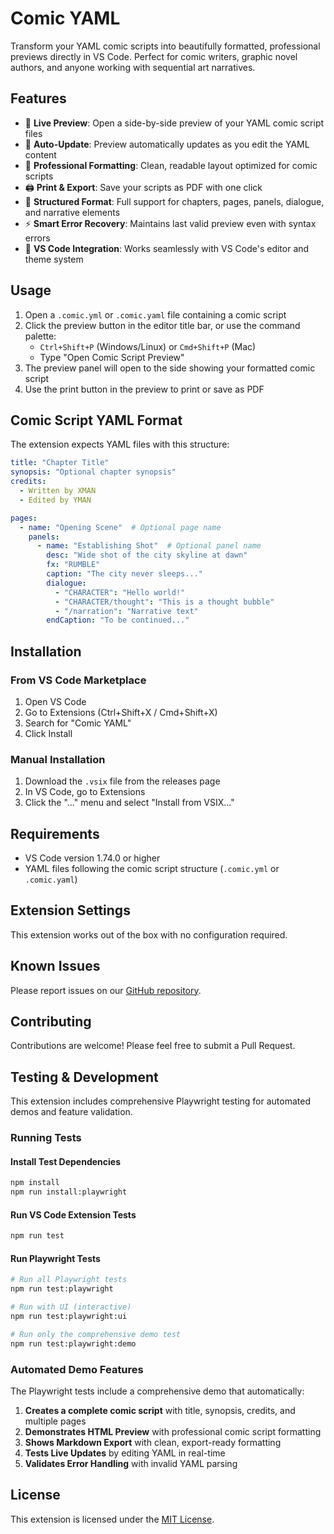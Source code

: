 # Comic YAML

Transform your YAML comic scripts into beautifully formatted, professional previews directly in VS Code. Perfect for comic writers, graphic novel authors, and anyone working with sequential art narratives.

## Features

- 📖 **Live Preview**: Open a side-by-side preview of your YAML comic script files
- 🔄 **Auto-Update**: Preview automatically updates as you edit the YAML content
- 🎨 **Professional Formatting**: Clean, readable layout optimized for comic scripts
- 🖨️ **Print & Export**: Save your scripts as PDF with one click
- 📝 **Structured Format**: Full support for chapters, pages, panels, dialogue, and narrative elements
- ⚡ **Smart Error Recovery**: Maintains last valid preview even with syntax errors
- 🎯 **VS Code Integration**: Works seamlessly with VS Code's editor and theme system

## Usage

1. Open a `.comic.yml` or `.comic.yaml` file containing a comic script
2. Click the preview button in the editor title bar, or use the command palette:
   - `Ctrl+Shift+P` (Windows/Linux) or `Cmd+Shift+P` (Mac)
   - Type "Open Comic Script Preview"
3. The preview panel will open to the side showing your formatted comic script
4. Use the print button in the preview to print or save as PDF

## Comic Script YAML Format

The extension expects YAML files with this structure:

```yaml
title: "Chapter Title"
synopsis: "Optional chapter synopsis"
credits: 
  - Written by XMAN
  - Edited by YMAN

pages:
  - name: "Opening Scene"  # Optional page name
    panels:
      - name: "Establishing Shot"  # Optional panel name
        desc: "Wide shot of the city skyline at dawn"
        fx: "RUMBLE"
        caption: "The city never sleeps..."
        dialogue:
          - "CHARACTER": "Hello world!"
          - "CHARACTER/thought": "This is a thought bubble"
          - "/narration": "Narrative text"
        endCaption: "To be continued..."
```

## Installation

### From VS Code Marketplace
1. Open VS Code
2. Go to Extensions (Ctrl+Shift+X / Cmd+Shift+X)
3. Search for "Comic YAML"
4. Click Install

### Manual Installation
1. Download the `.vsix` file from the releases page
2. In VS Code, go to Extensions
3. Click the "..." menu and select "Install from VSIX..."

## Requirements

- VS Code version 1.74.0 or higher
- YAML files following the comic script structure (`.comic.yml` or `.comic.yaml`)

## Extension Settings

This extension works out of the box with no configuration required.

## Known Issues

Please report issues on our [GitHub repository](https://github.com/aintunez/comic-yaml/issues).

## Contributing

Contributions are welcome! Please feel free to submit a Pull Request.

## Testing & Development

This extension includes comprehensive Playwright testing for automated demos and feature validation.

### Running Tests

#### Install Test Dependencies
```bash
npm install
npm run install:playwright
```

#### Run VS Code Extension Tests
```bash
npm run test
```

#### Run Playwright Tests
```bash
# Run all Playwright tests
npm run test:playwright

# Run with UI (interactive)
npm run test:playwright:ui

# Run only the comprehensive demo test
npm run test:playwright:demo
```

### Automated Demo Features

The Playwright tests include a comprehensive demo that automatically:

1. **Creates a complete comic script** with title, synopsis, credits, and multiple pages
2. **Demonstrates HTML Preview** with professional comic script formatting
3. **Shows Markdown Export** with clean, export-ready formatting
4. **Tests Live Updates** by editing YAML in real-time
5. **Validates Error Handling** with invalid YAML parsing

## License

This extension is licensed under the [MIT License](LICENSE).